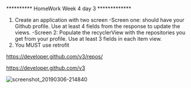********** HomeWork Week 4 day 3 *************
1. Create an application with two screen 
 -Screen one: should have your Github profile. Use at least 4 fields from the response to update the views.
 -Screen 2: Populate the recyclerView with the repositories you get from your profile. Use at least 3 fields in each item view.
2. You MUST use retrofit


https://developer.github.com/v3/repos/

https://developer.github.com/v3

![screenshot_20190306-214840](https://user-images.githubusercontent.com/32153064/53958176-52d9bf80-40ae-11e9-9602-05953cb048ef.png)


